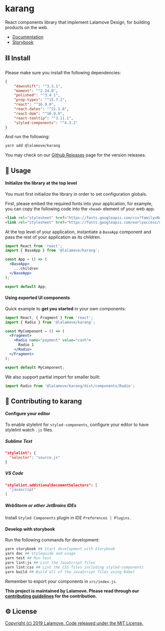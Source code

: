 # karang
React components library that implement Lalamove Design, for building products on the web.

* [Documentation](https://ui.lalamove.com)
* [Storybook](https://ui.lalamove.com/storybook)

## ⛓ Install

Please make sure you install the following dependencies:

```json
{
    "downshift": "^3.3.1",
    "moment": "^2.24.0",
    "polished": "^3.4.1",
    "prop-types": "^15.7.2",
    "react": "^16.9.0",
    "react-dates": "^21.1.0",
    "react-dom": "^16.9.0",
    "react-tooltip": "^3.11.1",
    "styled-components": "^4.3.2"
}
```

And run the following:

```bash
yarn add @lalamove/karang
```

You may check on our [Github Releases](https://github.com/lalamove/karang/releases) page for the version releases.

## 🔮 Usage

#### Initialize the library at the top level

You must first initialize the library in order to set configuration globals.

First, please embed the required fonts into your application, for example, you can copy the following code into the 
`<head>` element of your web app.
```html
<link rel="stylesheet" href="https://fonts.googleapis.com/css?family=Noto+Sans:400,700" />
<link rel="stylesheet" href="https://fonts.googleapis.com/earlyaccess/notosanstc.css" />
```

At the top level of your application, instantiate a `BaseApp` component and pass the rest of your application as its children.

```jsx static
import React from 'react';
import { BaseApp } from '@lalamove/karang';

const App = () => (
  <BaseApp>
    ...children
  </BaseApp>
);

export default App;
```

#### Using exported UI components

Quick example to **get you started** in your own components:

```jsx static
import React, { Fragment } from 'react';
import { Radio } from '@lalamove/karang';

const MyComponent = () => (
  <Fragment>
    <Radio name="payment" value="cash">
      Radio 1
    </Radio>
  </Fragment>
);

export default MyComponent;
```

We also support partial import for smaller built:

```jsx static
import Radio from '@lalamove/karang/dist/components/Radio';
```

## 🎉 Contributing to karang

#### Configure your editor

To enable stylelint for `styled-components`, configure your editor to have stylelint watch `.js` files.

##### Sublime Text

```json
"stylelint": {
  "selector": "source.js"
}
```
##### VS Code

```json
"stylelint.additionalDocumentSelectors": [
  "javascript"
]
```
##### WebStorm or other JetBrains IDEs

Install `Styled Components` plugin in IDE `Preferences | Plugins`.

#### Develop with storybook

Run the following commands for development:

```bash
yarn storybook ## Start development with Storybook
yarn doc ## Styleguide and usage
yarn test ## Run test
yarn lint:js ## Lint the JavaScript files
yarn lint:css ## Lint the CSS files including styled-components
yarn build ## Build all of the JavaScript files using Babel
```

Remember to export your components in `src/index.js`.

**This project is maintained by Lalamove. Please read through our [contributing guidelines](./CONTRIBUTING.md) for the contribution.**

## ⚙️ License

[Copyright (c) 2019 Lalamove. Code released under the MIT License.](./LICENSE.md)
